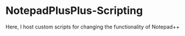 # NotepadPlusPlus-Scripting
Here, I host custom scripts for changing the functionality of Notepad++
